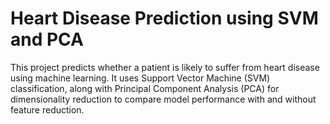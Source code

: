 # Heart Disease Prediction using SVM and PCA
  This project predicts whether a patient is likely to suffer from heart disease using machine learning. It uses Support Vector Machine (SVM) classification, along with Principal Component Analysis (PCA) for 
  dimensionality reduction to compare model performance with and without feature reduction.
